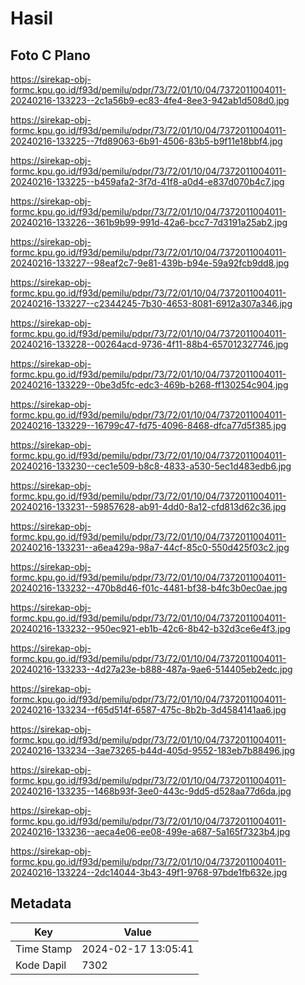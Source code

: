 # Hasil

## Foto C Plano

https://sirekap-obj-formc.kpu.go.id/f93d/pemilu/pdpr/73/72/01/10/04/7372011004011-20240216-133223--2c1a56b9-ec83-4fe4-8ee3-942ab1d508d0.jpg

https://sirekap-obj-formc.kpu.go.id/f93d/pemilu/pdpr/73/72/01/10/04/7372011004011-20240216-133225--7fd89063-6b91-4506-83b5-b9f11e18bbf4.jpg

https://sirekap-obj-formc.kpu.go.id/f93d/pemilu/pdpr/73/72/01/10/04/7372011004011-20240216-133225--b459afa2-3f7d-41f8-a0d4-e837d070b4c7.jpg

https://sirekap-obj-formc.kpu.go.id/f93d/pemilu/pdpr/73/72/01/10/04/7372011004011-20240216-133226--361b9b99-991d-42a6-bcc7-7d3191a25ab2.jpg

https://sirekap-obj-formc.kpu.go.id/f93d/pemilu/pdpr/73/72/01/10/04/7372011004011-20240216-133227--98eaf2c7-9e81-439b-b94e-59a92fcb9dd8.jpg

https://sirekap-obj-formc.kpu.go.id/f93d/pemilu/pdpr/73/72/01/10/04/7372011004011-20240216-133227--c2344245-7b30-4653-8081-6912a307a346.jpg

https://sirekap-obj-formc.kpu.go.id/f93d/pemilu/pdpr/73/72/01/10/04/7372011004011-20240216-133228--00264acd-9736-4f11-88b4-657012327746.jpg

https://sirekap-obj-formc.kpu.go.id/f93d/pemilu/pdpr/73/72/01/10/04/7372011004011-20240216-133229--0be3d5fc-edc3-469b-b268-ff130254c904.jpg

https://sirekap-obj-formc.kpu.go.id/f93d/pemilu/pdpr/73/72/01/10/04/7372011004011-20240216-133229--16799c47-fd75-4096-8468-dfca77d5f385.jpg

https://sirekap-obj-formc.kpu.go.id/f93d/pemilu/pdpr/73/72/01/10/04/7372011004011-20240216-133230--cec1e509-b8c8-4833-a530-5ec1d483edb6.jpg

https://sirekap-obj-formc.kpu.go.id/f93d/pemilu/pdpr/73/72/01/10/04/7372011004011-20240216-133231--59857628-ab91-4dd0-8a12-cfd813d62c36.jpg

https://sirekap-obj-formc.kpu.go.id/f93d/pemilu/pdpr/73/72/01/10/04/7372011004011-20240216-133231--a6ea429a-98a7-44cf-85c0-550d425f03c2.jpg

https://sirekap-obj-formc.kpu.go.id/f93d/pemilu/pdpr/73/72/01/10/04/7372011004011-20240216-133232--470b8d46-f01c-4481-bf38-b4fc3b0ec0ae.jpg

https://sirekap-obj-formc.kpu.go.id/f93d/pemilu/pdpr/73/72/01/10/04/7372011004011-20240216-133232--950ec921-eb1b-42c6-8b42-b32d3ce6e4f3.jpg

https://sirekap-obj-formc.kpu.go.id/f93d/pemilu/pdpr/73/72/01/10/04/7372011004011-20240216-133233--4d27a23e-b888-487a-9ae6-514405eb2edc.jpg

https://sirekap-obj-formc.kpu.go.id/f93d/pemilu/pdpr/73/72/01/10/04/7372011004011-20240216-133234--f65d514f-6587-475c-8b2b-3d4584141aa6.jpg

https://sirekap-obj-formc.kpu.go.id/f93d/pemilu/pdpr/73/72/01/10/04/7372011004011-20240216-133234--3ae73265-b44d-405d-9552-183eb7b88496.jpg

https://sirekap-obj-formc.kpu.go.id/f93d/pemilu/pdpr/73/72/01/10/04/7372011004011-20240216-133235--1468b93f-3ee0-443c-9dd5-d528aa77d6da.jpg

https://sirekap-obj-formc.kpu.go.id/f93d/pemilu/pdpr/73/72/01/10/04/7372011004011-20240216-133236--aeca4e06-ee08-499e-a687-5a165f7323b4.jpg

https://sirekap-obj-formc.kpu.go.id/f93d/pemilu/pdpr/73/72/01/10/04/7372011004011-20240216-133224--2dc14044-3b43-49f1-9768-97bde1fb632e.jpg


## Metadata

| Key        | Value               |
| ---------- | ------------------- |
| Time Stamp | 2024-02-17 13:05:41 |
| Kode Dapil | 7302                |



